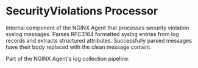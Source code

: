 # SecurityViolations Processor

Internal component of the NGINX Agent that processes security violation syslog messages. Parses RFC3164 formatted syslog entries from log records and extracts structured attributes. Successfully parsed messages have their body replaced with the clean message content.

Part of the NGINX Agent's log collection pipeline.